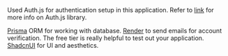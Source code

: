 Used Auth.js for authentication setup in this application.
Refer to [link](https://authjs.dev/) for more info on Auth.js library.

[Prisma](https://www.prisma.io/) ORM for working with database.
[Render](https://render.com/) to send emails for account verification. The free tier is really helpful to test out your application.
[ShadcnUI](https://ui.shadcn.com/) for UI and aesthetics.
